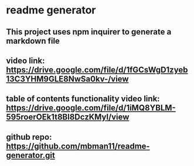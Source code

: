 # readme generator

## This project uses npm inquirer to generate a markdown file

## video link: https://drive.google.com/file/d/1fGCsWgD1zyeb13C3YHM9GLE8NwSa0kv-/view
## table of contents functionality video link: https://drive.google.com/file/d/1iMQ8YBLM-595roerOEk1t8Bl8DczKMyl/view

## github repo: https://github.com/mbman11/readme-generator.git